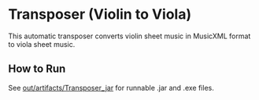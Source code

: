 # Transposer (Violin to Viola)

This automatic transposer converts violin sheet music in MusicXML format to viola sheet music.

## How to Run

See [out/artifacts/Transposer_jar](out/artifacts/Transposer_jar) for runnable .jar and .exe files.
